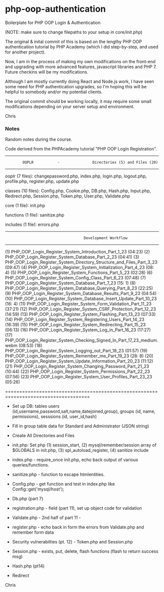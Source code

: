 # php-oop-authentication
Boilerplate for PHP OOP Login &amp; Authentication

(NOTE: make sure to change filepaths to your setup in core/init.php)

The original & inital commit of this is based on the lengthy PHP OOP authentication tutorial by PHP Academy (which I did step-by-step, and used for another project).

Now, I am in the process of making my own modifications on the front-end and upgrading with more advanced features, javascript libraries and PHP 7. Future checkins will be my modifications.

Although I am mostly currently doing React and Node.js work, I have seen some need for PHP authentication upgrades, so I'm hoping this will be helpful to somebody and/or my potential clients.

The original commit should be working locally, it may require some small modifications depending on your server setup and environment.   


Chris


### Notes

Random notes during the course.

Code derived from the PHPAcademy tutorial "PHP OOP Login Registration".

------------------------------------------------------------------------
			OOPLR			-				Directories (5) and Files (20)
------------------------------------------------------------------------

ooplr (7 files): changepassword.php, index.php, login.php, logout.php, profile.php, register.php, update.php

classes (10 files): Config.php, Cookie.php, DB.php, Hash.php, Input.php, Redirect.php, Session.php, Token.php, User.php, Validate.php

core (1 file): init.php

functions (1 file): sanitize.php

includes (1 file): errors.php

------------------------------------------------------------------------
										Development Workflow
------------------------------------------------------------------------


(1) PHP_OOP_Login_Register_System_Introduction_Part_1_23 (04:23)
(2) PHP_OOP_Login_Register_System_Database_Part_2_23 (04:41)
(3) PHP_OOP_Login_Register_System_Directory_Structure_and_Files_Part_3_23 (09:47)
(4) PHP_OOP_Login_Register_System_Initialization_Part_4_23 (08: 4)
(5) PHP_OOP_Login_Register_System_Functions_Part_5_23 (02:28)
(6) PHP_OOP_Login_Register_System_Config_Class_Part_6_23 (07:48)
(7) PHP_OOP_Login_Register_System_Database_Part_7_23 (15: 1)
(8) PHP_OOP_Login_Register_System_Database_Querying_Part_8_23 (22:25)
(9) PHP_OOP_Login_Register_System_Database_Results_Part_9_23 (04:54)
(10) PHP_OOP_Login_Register_System_Database_Insert_Update_Part_10_23 (16: 4)
(11) PHP_OOP_Login_Register_System_Form_Validation_Part_11_23 (37:21)
(12) PHP_OOP_Login_Register_System_CSRF_Protection_Part_12_23 (14:59)
(13) PHP_OOP_Login_Register_System_Flashing_Part_13_23 (07:33)
(14) PHP_OOP_Login_Register_System_Registering_Users_Part_14_23 (16:39)
(15) PHP_OOP_Login_Register_System_Redirecting_Part_15_23 (06:13)
(16) PHP_OOP_Login_Register_System_Log_in_Part_16_23 (17:27)
(17) PHP_OOP_Login_Register_System_Checking_Signed_In_Part_17_23_medium.webm (08:53)
(18) PHP_OOP_Login_Register_System_Logging_out_Part_18_23 (01:57)
(19) PHP_OOP_Login_Register_System_Remember_me_Part_19_23 (28: 8)
(20) PHP_OOP_Login_Register_System_Update_Information_Part_20_23 (11:12)
(21) PHP_OOP_Login_Register_System_Changing_Password_Part_21_23 (10:44)
(22) PHP_OOP_Login_Register_System_Permissions_Part_22_23 (07:56)
(23) PHP_OOP_Login_Register_System_User_Profiles_Part_23_23 (05:26)


====================================================================================

- Set up DB: tables users (id,username,password,salt,name,datejoined,group), groups (id, name, permissions), sesssions (id, user_id,hash)

- Fill in group table data for Standard and Administrator (JSON string)

- Create All Directories and Files

- init.php: Set php (1) session_start, (2) mysql/remember/session array of $GLOBALS in init.php, (3) spl_autoload_register, (4) sanitize include

- index.php - require_once init.php, echo back output of various queries/functions.

- sanitize.php - function to escape htmlentities.

- Config.php - get function and test in index.php like Config::get('mysql/host');

- Db.php (part 7)

- registration.php - field (part 11), set up object code for validation

- Validate.php - 2nd half of part 11 -

- register.php - echo back in form the errors from Validate.php and remember form data

- Security vulnerabilties (pt. 12) - Token.php and Session.php

- Session.php - exists, put, delete, flash functions (flash to return success msg)

- Hash.php (pt14)

- Redirect


Chris
